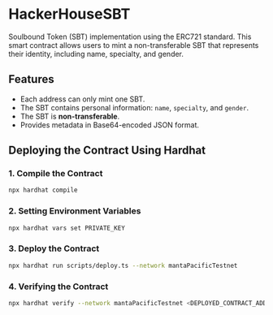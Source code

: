 # HackerHouseSBT

Soulbound Token (SBT) implementation using the ERC721 standard. This smart contract allows users to mint a non-transferable SBT that represents their identity, including name, specialty, and gender.

## Features
- Each address can only mint one SBT.
- The SBT contains personal information: `name`, `specialty`, and `gender`.
- The SBT is **non-transferable**.
- Provides metadata in Base64-encoded JSON format.

## Deploying the Contract Using Hardhat

### 1. Compile the Contract
```bash
npx hardhat compile
```
### 2. Setting Environment Variables
```bash
npx hardhat vars set PRIVATE_KEY
```

### 3. Deploy the Contract
```bash
npx hardhat run scripts/deploy.ts --network mantaPacificTestnet
```
### 4. Verifying the Contract
```bash
npx hardhat verify --network mantaPacificTestnet <DEPLOYED_CONTRACT_ADDRESS>
```

